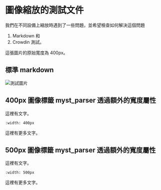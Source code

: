 # 圖像縮放的測試文件

我們在不同設備上縮放時遇到了一些問題，並希望檢查如何解決這個問題

1. Markdown 和
2. Crowdin 測試。

這張圖片的原始寬度為 400px。

## 標準 markdown

![測試圖片](../images/setup-wizard/Screenshot_20231202_141912.png)

## 400px 圖像標籤 myst_parser 透過額外的寬度屬性

這裡有文字。

```{image} ../images/setup-wizard/Screenshot_20231202_141912.png
:width: 400px

```

這裡有更多文字。

## 500px 圖像標籤 myst_parser 透過額外的寬度屬性

這裡有文字。

```{image} ../images/setup-wizard/Screenshot_20231202_141912.png
:width: 500px

```

這裡有更多文字。
